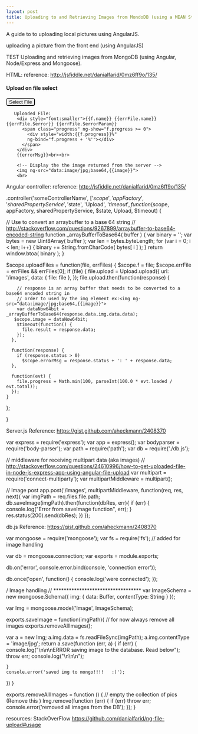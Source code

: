 ```yaml
---
layout: post
title: Uploading to and Retrieving Images from MondoDB (using a MEAN Stack)
---
```


A guide to to uploading local pictures using AngularJS.  


uploading a picture from the front end (using AngularJS)


TEST
Uploading and retrieving images from MongoDB (using Angular, Node/Express and Mongoose).

HTML:
reference: http://jsfiddle.net/danialfarid/0mz6ff9o/135/

 <h4>Upload on file select</h4>
        <div>          
           <button type="file" ngf-select="uploadFiles($file, $invalidFiles)"
              accept="image/*" style="color:black; border-radius: 5px;" ngf-max-height="10000" ngf-max-size="20MB">
              Select File
          </button>
        </div>

       Uploaded File:
        <div style="font:smaller">{{f.name}} {{errFile.name}} {{errFile.$error}} {{errFile.$errorParam}}
          <span class="progress" ng-show="f.progress >= 0">
            <div style="width:{{f.progress}}%"
            ng-bind="f.progress + '%'"></div>
          </span>
        </div>
        {{errorMsg}}<br><br>

        <!-- Display the the image returned from the server -->
        <img ng-src="data:image/jpg;base64,{{image}}">
        <br>

Angular controller:
reference: http://jsfiddle.net/danialfarid/0mz6ff9o/135/

.controller('someControllerName', ['$scope', 'appFactory', 'sharedPropertyService', '$state', 'Upload', '$timeout', function($scope, appFactory, sharedPropertyService, $state, Upload, $timeout) {

// Use to convert an arraybuffer to a base 64 string
// http://stackoverflow.com/questions/9267899/arraybuffer-to-base64-encoded-string
function _arrayBufferToBase64( buffer ) {
    var binary = '';
    var bytes = new Uint8Array( buffer );
    var len = bytes.byteLength;
    for (var i = 0; i < len; i++) {
        binary += String.fromCharCode( bytes[ i ] );
    }
    return window.btoa( binary );
}


  $scope.uploadFiles = function(file, errFiles) {
    $scope.f = file;
    $scope.errFile = errFiles && errFiles[0];
   if (file) {
      file.upload = Upload.upload({
        url: '/images',
        data: { file: file },
      });
     file.upload.then(function(response) {
  
        // response is an array buffer that needs to be converted to a base64 encoded string in
        // order to used by the img element ex:<img ng-src=“data:image/jpg;base64,{{image}}">
        var dataNow64bit = _arrayBufferToBase64(response.data.img.data.data);
       $scope.image = dataNow64bit;
        $timeout(function() {
          file.result = response.data;
        });
      },
  
      function(response) {
        if (response.status > 0)
          $scope.errorMsg = response.status + ': ' + response.data;
      },
  
      function(evt) {
        file.progress = Math.min(100, parseInt(100.0 * evt.loaded / evt.total));
      });
    }
  };

}



Server.js
Reference: https://gist.github.com/aheckmann/2408370

var express = require('express');
var app = express();
var bodyparser = require('body-parser');
var path = require('path');
var db = require('./db.js');

// middleware for receiving multipart data (aka images)
// http://stackoverflow.com/questions/24610996/how-to-get-uploaded-file-in-node-js-express-app-using-angular-file-upload
var multipart = require('connect-multiparty');
var multipartMiddleware = multipart();

// Image post
app.post('/images', multipartMiddleware, function(req, res, next){
   var imgPath = req.files.file.path;
  db.saveImage(imgPath).then(function(dbRes, err){
    if (err) {
      console.log("Error from saveImage function", err);
    }
   res.status(200).send(dbRes);
  })
});


db.js
Reference: https://gist.github.com/aheckmann/2408370

var mongoose = require('mongoose');
var fs = require('fs');  // added for image handling

var db = mongoose.connection;
var exports = module.exports;

db.on('error', console.error.bind(console, 'connection error'));

db.once('open', function() {
  console.log('were connected');
});


/ Image handling
// **********************************
var ImageSchema = new mongoose.Schema({
    img: { data: Buffer, contentType: String }
});

var Img = mongoose.model('Image', ImageSchema);


exports.saveImage = function(imgPath){
  // for now always remove all images
  exports.removeAllImages();

  var a = new Img;
  a.img.data = fs.readFileSync(imgPath);
  a.img.contentType = 'image/jpg';
  return a.save(function (err, a) {
    if (err) {
      console.log("\n\n\nERROR saving image to the database.  Read below");
      throw err;
      console.log("\n\n\n");

    }
    console.error('saved img to mongo!!!!   :)');
  })
}

exports.removeAllImages = function () {
  // empty the collection of pics  (Remove this )
  Img.remove(function (err) {
    if (err) throw err;
    console.error('removed all images from the DB');
  });
}






resources: StackOverFlow
 https://github.com/danialfarid/ng-file-upload#usage








